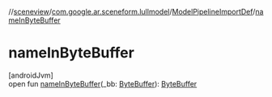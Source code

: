 //[sceneview](../../../index.md)/[com.google.ar.sceneform.lullmodel](../index.md)/[ModelPipelineImportDef](index.md)/[nameInByteBuffer](name-in-byte-buffer.md)

# nameInByteBuffer

[androidJvm]\
open fun [nameInByteBuffer](name-in-byte-buffer.md)(_bb: [ByteBuffer](https://developer.android.com/reference/kotlin/java/nio/ByteBuffer.html)): [ByteBuffer](https://developer.android.com/reference/kotlin/java/nio/ByteBuffer.html)

